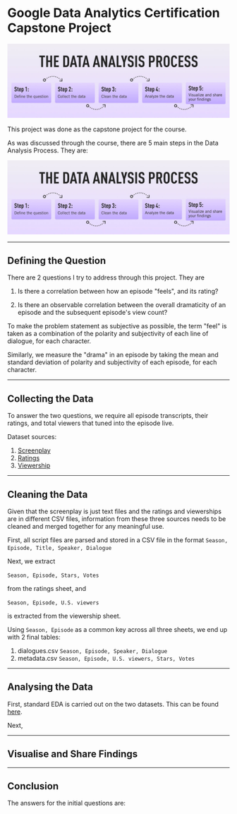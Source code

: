 # Google Data Analytics Certification Capstone Project

![Friends](images/data_analysis_process.jpg)

This project was done as the capstone project for the course.

As was discussed through the course, there are 5 main steps in the Data Analysis Process. They are:

![Steps](images/data_analysis_process.jpg)

---

## Defining the Question

There are 2 questions I try to address through this project. They are

1. Is there a correlation between how an episode "feels", and its rating?

2. Is there an observable correlation between the overall dramaticity of an episode and the subsequent episode's view count?

To make the problem statement as subjective as possible, the term "feel" is taken as a combination of the polarity and subjectivity of each line of dialogue, for each character. 

Similarly, we measure the "drama" in an episode by taking the mean and standard deviation of polarity and subjectivity of each episode, for each character.

---

## Collecting the Data

To answer the two questions, we require all episode transcripts, their ratings, and total viewers that tuned into the episode live. 

Dataset sources:

1. [Screenplay](https://www.kaggle.com/datasets/blessondensil294/friends-tv-series-screenplay-script)
2. [Ratings](https://www.kaggle.com/datasets/rezaghari/friends-series-dataset)
3. [Viewership](https://www.kaggle.com/datasets/ruchi798/friends-tv-show-all-seasons-and-episodes-data)

---

## Cleaning the Data

Given that the screenplay is just text files and the ratings and viewerships are in different CSV files, information from these three sources needs to be cleaned and merged together for any meaningful use.

First, all script files are parsed and stored in a CSV file in the format
`Season, Episode, Title, Speaker, Dialogue`

Next, we extract 

`Season, Episode, Stars, Votes`

from the ratings sheet, and

`Season, Episode, U.S. viewers`

is extracted from the viewership sheet.

Using `Season, Episode` as a common key across all three sheets, we end up with 2 final tables:

1. dialogues.csv `Season, Episode, Speaker, Dialogue`
2. metadata.csv `Season, Episode, U.S. viewers, Stars, Votes`

---

## Analysing the Data

First, standard EDA is carried out on the two datasets. This can be found [here](EDA.ipynb).

Next, 

---

## Visualise and Share Findings

---

## Conclusion

The answers for the initial questions are:
